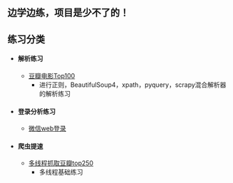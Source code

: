 ## 边学边练，项目是少不了的！
## 练习分类
 - #### 解析练习
    - [豆瓣电影Top100](./douban_movie/)
      - 进行正则，BeautifulSoup4，xpath，pyquery，scrapy混合解析器的解析练习
 - #### 登录分析练习
    - [微信web登录](./login/wx_web/) 
    
 - #### 爬虫提速
    - [多线程抓取豆瓣top250](./multithreading/)
        - 多线程基础练习
